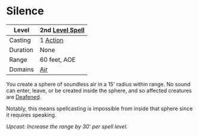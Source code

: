 # Silence

| Level    | 2nd [Level Spell](../../../Spell%20Level.md)        |
| -------- | --------------------------------------------------- |
| Casting  | 1 [Action](../../../../Game%20Procedures/Action.md) |
| Duration | None                                                |
| Range    | 60 feet, AOE                                        |
| Domains  | [Air](../../../Spell%20Domains/Air.md)              |

You create a sphere of soundless air in a 15' radius within range. No sound can enter, leave, or be created inside the sphere, and so affected creatures are [Deafened](../../../../Conditions/Deafened.md).

Notably, this means spellcasting is impossible from inside that sphere since it requires speaking.

*Upcast: Increase the range by 30' per spell level.*
